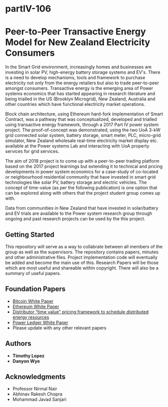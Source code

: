 # partIV-106
# Peer-to-Peer Transactive Energy Model for New Zealand Electricity Consumers

In the Smart Grid environment, increasingly homes and businesses are investing in solar PV, high-energy battery storage systems and EV's.   There is a need to develop mechanisms, tools and framework to purchase electricity not only from the energy retailers but also to trade peer-to-peer amongst consumers. Transactive energy is the emerging area of Power systems economics that has started appearing in research literature and being trialled in the US (Brooklyn Microgrid),  New Zealand, Australia and other countries which  have functional electricity market operations. 

Block chain  architecture, using Ethereum hard-fork implementation of Smart Contract,  was a pathway that  was conceptualized, developed and trialled using transactive energy framework, through a 2017 Part IV power system project.  The proof-of-concept was demonstrated, using the two UoA 3-kW grid connected solar system, battery storage, smart meter, PLC, micro-grid simulator, New Zealand wholesale real-time electricity market display etc. available at the Power systems Lab and interacting with UoA property services for grid services.

The aim of 2018 project is to come up with a peer-to-peer trading platform based on the 2017 project learnings but extending it to technical and pricing developments in power system economics for a case-study of co-located or neighbourhood residential community that have invested in smart grid technologies like solar PV, battery storage and electric vehicles.  The concept of time-value (as per the following publication) is one option that can be explored along with others that the project student group comes up with.

Data from communities in New Zealand that have invested in solar/battery and EV trials are available to the Power system research group through ongoing and past research projects can be used by the this project.

## Getting Started
This repository will serve as a way to collabrate between all members of the group as well as the supervisors. The repository contains papers, minutes and other administrative files. Project implementation code will eventually be added and become the main use of this. Research Papers will be those which are most useful and shareable within copyright. There will also be a summary of useful papers.

## Foundation Papers

* <a href="https://bitcoin.org/bitcoin.pdf">Bitcoin White Paper</a>
* <a href="https://github.com/ethereum/wiki/wiki/White-Paper">Ethereum  White Paper</a>
* <a href="https://onlinelibrary.wiley.com/doi/full/10.1002/etep.2374">Distributor “time value” pricing framework to schedule distributed energy resources</a>
* <a href="https://powerledger.io/media/Power-Ledger-Whitepaper-v8.pdf">Power Ledger White Paper</a>
* Please update with any other relevant papers



## Authors

* **Timothy Lopez**
* **Danyon Wye**


## Acknowledgments

* Professor Nirmal Nair
* Abhinav Rakesh Chopra
* Mohammad Javad Sanjari 

      
